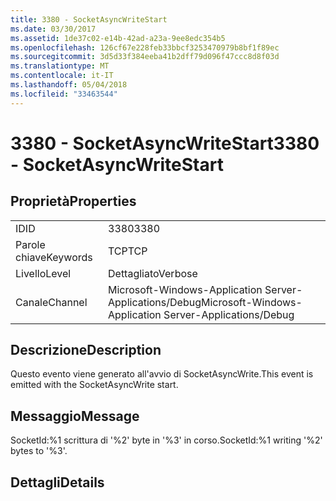 ```yaml
---
title: 3380 - SocketAsyncWriteStart
ms.date: 03/30/2017
ms.assetid: 1de37c02-e14b-42ad-a23a-9ee8edc354b5
ms.openlocfilehash: 126cf67e228feb33bbcf3253470979b8bf1f89ec
ms.sourcegitcommit: 3d5d33f384eeba41b2dff79d096f47ccc8d8f03d
ms.translationtype: MT
ms.contentlocale: it-IT
ms.lasthandoff: 05/04/2018
ms.locfileid: "33463544"
---
```

# <a name="3380---socketasyncwritestart"></a><span data-ttu-id="fda7a-102">3380 - SocketAsyncWriteStart</span><span class="sxs-lookup"><span data-stu-id="fda7a-102">3380 - SocketAsyncWriteStart</span></span>
## <a name="properties"></a><span data-ttu-id="fda7a-103">Proprietà</span><span class="sxs-lookup"><span data-stu-id="fda7a-103">Properties</span></span>  
  
|||  
|-|-|  
|<span data-ttu-id="fda7a-104">ID</span><span class="sxs-lookup"><span data-stu-id="fda7a-104">ID</span></span>|<span data-ttu-id="fda7a-105">3380</span><span class="sxs-lookup"><span data-stu-id="fda7a-105">3380</span></span>|  
|<span data-ttu-id="fda7a-106">Parole chiave</span><span class="sxs-lookup"><span data-stu-id="fda7a-106">Keywords</span></span>|<span data-ttu-id="fda7a-107">TCP</span><span class="sxs-lookup"><span data-stu-id="fda7a-107">TCP</span></span>|  
|<span data-ttu-id="fda7a-108">Livello</span><span class="sxs-lookup"><span data-stu-id="fda7a-108">Level</span></span>|<span data-ttu-id="fda7a-109">Dettagliato</span><span class="sxs-lookup"><span data-stu-id="fda7a-109">Verbose</span></span>|  
|<span data-ttu-id="fda7a-110">Canale</span><span class="sxs-lookup"><span data-stu-id="fda7a-110">Channel</span></span>|<span data-ttu-id="fda7a-111">Microsoft-Windows-Application Server-Applications/Debug</span><span class="sxs-lookup"><span data-stu-id="fda7a-111">Microsoft-Windows-Application Server-Applications/Debug</span></span>|  
  
## <a name="description"></a><span data-ttu-id="fda7a-112">Descrizione</span><span class="sxs-lookup"><span data-stu-id="fda7a-112">Description</span></span>  
 <span data-ttu-id="fda7a-113">Questo evento viene generato all'avvio di SocketAsyncWrite.</span><span class="sxs-lookup"><span data-stu-id="fda7a-113">This event is emitted with the SocketAsyncWrite start.</span></span>  
  
## <a name="message"></a><span data-ttu-id="fda7a-114">Messaggio</span><span class="sxs-lookup"><span data-stu-id="fda7a-114">Message</span></span>  
 <span data-ttu-id="fda7a-115">SocketId:%1 scrittura di '%2' byte in '%3' in corso.</span><span class="sxs-lookup"><span data-stu-id="fda7a-115">SocketId:%1 writing '%2' bytes to '%3'.</span></span>  
  
## <a name="details"></a><span data-ttu-id="fda7a-116">Dettagli</span><span class="sxs-lookup"><span data-stu-id="fda7a-116">Details</span></span>

